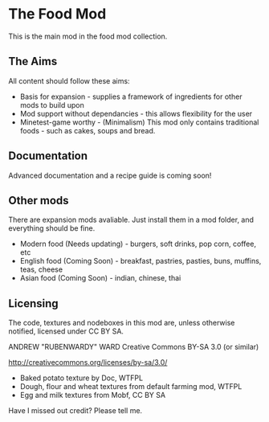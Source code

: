 The Food Mod
============

This is the main mod in the food mod collection.

The Aims
--------

All content should follow these aims:
* Basis for expansion - supplies a framework of ingredients for other mods to build upon
* Mod support without dependancies - this allows flexibility for the user
* Minetest-game worthy - (Minimalism) This mod only contains traditional foods - such as cakes, soups and bread.

Documentation
-------------

Advanced documentation and a recipe guide is coming soon!

Other mods
----------

There are expansion mods avaliable. Just install them in a mod folder, and everything should be fine.

* Modern food (Needs updating) - burgers, soft drinks, pop corn, coffee, etc
* English food (Coming Soon) - breakfast, pastries, pasties, buns, muffins, teas, cheese
* Asian food (Coming Soon) - indian, chinese, thai

Licensing
---------

The code, textures and nodeboxes in this mod are, unless otherwise notified, licensed under CC BY SA.

ANDREW "RUBENWARDY" WARD
Creative Commons BY-SA 3.0
(or similar)

http://creativecommons.org/licenses/by-sa/3.0/

* Baked potato texture by Doc, WTFPL
* Dough, flour and wheat textures from default farming mod, WTFPL
* Egg and milk textures from Mobf, CC BY SA

Have I missed out credit? Please tell me.

